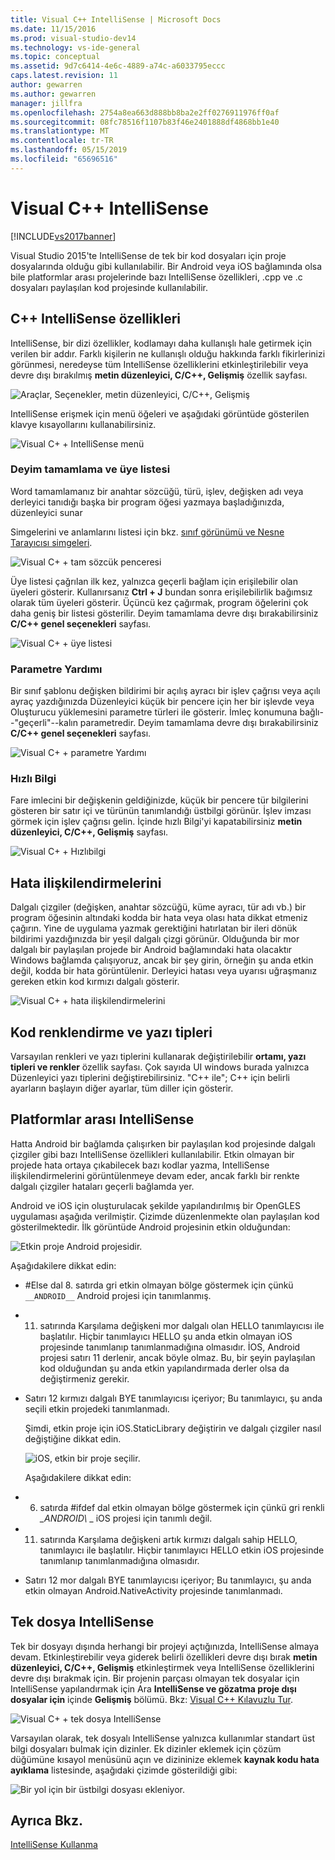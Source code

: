 ```yaml
---
title: Visual C++ IntelliSense | Microsoft Docs
ms.date: 11/15/2016
ms.prod: visual-studio-dev14
ms.technology: vs-ide-general
ms.topic: conceptual
ms.assetid: 9d7c6414-4e6c-4889-a74c-a6033795eccc
caps.latest.revision: 11
author: gewarren
ms.author: gewarren
manager: jillfra
ms.openlocfilehash: 2754a8ea663d888bb8ba2e2ff0276911976ff0af
ms.sourcegitcommit: 08fc78516f1107b83f46e2401888df4868bb1e40
ms.translationtype: MT
ms.contentlocale: tr-TR
ms.lasthandoff: 05/15/2019
ms.locfileid: "65696516"
---
```

# <a name="visual-c-intellisense"></a>Visual C++ IntelliSense
[!INCLUDE[vs2017banner](../includes/vs2017banner.md)]

Visual Studio 2015'te IntelliSense de tek bir kod dosyaları için proje dosyalarında olduğu gibi kullanılabilir. Bir Android veya iOS bağlamında olsa bile platformlar arası projelerinde bazı IntelliSense özellikleri, .cpp ve .c dosyaları paylaşılan kod projesinde kullanılabilir.  
  
## <a name="intellisense-features-in-c"></a>C++ IntelliSense özellikleri  
 IntelliSense, bir dizi özellikler, kodlamayı daha kullanışlı hale getirmek için verilen bir addır. Farklı kişilerin ne kullanışlı olduğu hakkında farklı fikirlerinizi görünmesi, neredeyse tüm IntelliSense özelliklerini etkinleştirilebilir veya devre dışı bırakılmış **metin düzenleyici, C/C++, Gelişmiş** özellik sayfası.  
  
 ![Araçlar, Seçenekler, metin düzenleyici, C&#47;C&#43;&#43;, Gelişmiş](../ide/media/sintellisensecpptoolsoptions.PNG "sIntelliSenseCppToolsOptions")  
  
 IntelliSense erişmek için menü öğeleri ve aşağıdaki görüntüde gösterilen klavye kısayollarını kullanabilirsiniz.  
  
 ![Visual C&#43; &#43; IntelliSense menü](../ide/media/vs2015-cpp-intellisense-menu.png "vs2015_cpp_intellisense_menu")  
  
### <a name="statement-completion-and-member-list"></a>Deyim tamamlama ve üye listesi  
 Word tamamlamanız bir anahtar sözcüğü, türü, işlev, değişken adı veya derleyici tanıdığı başka bir program öğesi yazmaya başladığınızda, düzenleyici sunar  
  
 Simgelerini ve anlamlarını listesi için bkz. [sınıf görünümü ve Nesne Tarayıcısı simgeleri](../ide/class-view-and-object-browser-icons.md).  
  
 ![Visual C&#43; &#43; tam sözcük penceresi](../ide/media/vs2015-cpp-complete-word.png "vs2015_cpp_complete_word")  
  
 Üye listesi çağrılan ilk kez, yalnızca geçerli bağlam için erişilebilir olan üyeleri gösterir. Kullanırsanız **Ctrl + J** bundan sonra erişilebilirlik bağımsız olarak tüm üyeleri gösterir. Üçüncü kez çağırmak, program öğelerini çok daha geniş bir listesi gösterilir. Deyim tamamlama devre dışı bırakabilirsiniz **C/C++ genel seçenekleri** sayfası.  
  
 ![Visual C&#43; &#43; üye listesi](../ide/media/vs2015-cpp-list-members.png "vs2015_cpp_list_members")  
  
### <a name="parameter-help"></a>Parametre Yardımı  
 Bir sınıf şablonu değişken bildirimi bir açılış ayracı bir işlev çağrısı veya açılı ayraç yazdığınızda Düzenleyici küçük bir pencere için her bir işlevde veya Oluşturucu yüklemesini parametre türleri ile gösterir. İmleç konumuna bağlı--"geçerli"--kalın parametredir. Deyim tamamlama devre dışı bırakabilirsiniz **C/C++ genel seçenekleri** sayfası.  
  
 ![Visual C&#43; &#43; parametre Yardımı](../ide/media/vs-2015-cpp-param-help.png "vs_2015_cpp_param_help")  
  
### <a name="quick-info"></a>Hızlı Bilgi  
 Fare imlecini bir değişkenin geldiğinizde, küçük bir pencere tür bilgilerini gösteren bir satır içi ve türünün tanımlandığı üstbilgi görünür. İşlev imzası görmek için işlev çağrısı gelin. İçinde hızlı Bilgi'yi kapatabilirsiniz **metin düzenleyici, C/C++, Gelişmiş** sayfası.  
  
 ![Visual C&#43; &#43; Hızlıbilgi](../ide/media/vs2015-cpp-quickinfo.png "vs2015_cpp_quickInfo")  
  
## <a name="error-squiggles"></a>Hata ilişkilendirmelerini  
 Dalgalı çizgiler (değişken, anahtar sözcüğü, küme ayracı, tür adı vb.) bir program öğesinin altındaki kodda bir hata veya olası hata dikkat etmeniz çağırın. Yine de uygulama yazmak gerektiğini hatırlatan bir ileri dönük bildirimi yazdığınızda bir yeşil dalgalı çizgi görünür. Olduğunda bir mor dalgalı bir paylaşılan projede bir Android bağlamındaki hata olacaktır Windows bağlamda çalışıyoruz, ancak bir şey girin, örneğin şu anda etkin değil, kodda bir hata görüntülenir. Derleyici hatası veya uyarısı uğraşmanız gereken etkin kod kırmızı dalgalı gösterir.  
  
 ![Visual C&#43; &#43; hata ilişkilendirmelerini](../ide/media/vs2015-cpp-error-quiggles.png "vs2015_cpp_error_quiggles")  
  
## <a name="code-colorization-and-fonts"></a>Kod renklendirme ve yazı tipleri  
 Varsayılan renkleri ve yazı tiplerini kullanarak değiştirilebilir **ortamı, yazı tipleri ve renkler** özellik sayfası. Çok sayıda UI windows burada yalnızca Düzenleyici yazı tiplerini değiştirebilirsiniz. "C++ ile"; C++ için belirli ayarların başlayın diğer ayarlar, tüm diller için gösterir.  
  
## <a name="cross-platform-intellisense"></a>Platformlar arası IntelliSense  
 Hatta Android bir bağlamda çalışırken bir paylaşılan kod projesinde dalgalı çizgiler gibi bazı IntelliSense özellikleri kullanılabilir. Etkin olmayan bir projede hata ortaya çıkabilecek bazı kodlar yazma, IntelliSense ilişkilendirmelerini görüntülenmeye devam eder, ancak farklı bir renkte dalgalı çizgiler hataları geçerli bağlamda yer.  
  
 Android ve iOS için oluşturulacak şekilde yapılandırılmış bir OpenGLES uygulaması aşağıda verilmiştir. Çizimde düzenlenmekte olan paylaşılan kod gösterilmektedir. İlk görüntüde Android projesinin etkin olduğundan:  
  
 ![Etkin proje Android projesidir. ](../ide/media/intellisensecppcrossplatform.png "IntelliSenseCppCrossPlatform")  
  
 Aşağıdakilere dikkat edin:  
  
- #Else dal 8. satırda gri etkin olmayan bölge göstermek için çünkü `__ANDROID__` Android projesi için tanımlanmış.  
  
- 11. satırında Karşılama değişkeni mor dalgalı olan HELLO tanımlayıcısı ile başlatılır. Hiçbir tanımlayıcı HELLO şu anda etkin olmayan iOS projesinde tanımlanıp tanımlanmadığına olmasıdır. İOS, Android projesi satırı 11 derlenir, ancak böyle olmaz. Bu, bir şeyin paylaşılan kod olduğundan şu anda etkin yapılandırmada derler olsa da değiştirmeniz gerekir.  
  
- Satırı 12 kırmızı dalgalı BYE tanımlayıcısı içeriyor; Bu tanımlayıcı, şu anda seçili etkin projedeki tanımlanmadı.  
  
  Şimdi, etkin proje için iOS.StaticLibrary değiştirin ve dalgalı çizgiler nasıl değiştiğine dikkat edin.  
  
  ![iOS, etkin bir proje seçilir. ](../ide/media/intellisensecppcrossplatform2.png "IntelliSenseCppCrossPlatform2")  
  
  Aşağıdakilere dikkat edin:  
  
- 6. satırda #ifdef dal etkin olmayan bölge göstermek için çünkü gri renkli *_ANDROID\\*  \_ iOS projesi için tanımlı değil.  
  
- 11. satırında Karşılama değişkeni artık kırmızı dalgalı sahip HELLO, tanımlayıcı ile başlatılır. Hiçbir tanımlayıcı HELLO etkin iOS projesinde tanımlanıp tanımlanmadığına olmasıdır.  
  
- Satırı 12 mor dalgalı BYE tanımlayıcısı içeriyor; Bu tanımlayıcı, şu anda etkin olmayan Android.NativeActivity projesinde tanımlanmadı.  
  
## <a name="single-file-intellisense"></a>Tek dosya IntelliSense  
 Tek bir dosyayı dışında herhangi bir projeyi açtığınızda, IntelliSense almaya devam. Etkinleştirebilir veya giderek belirli özellikleri devre dışı bırak **metin düzenleyici, C/C++, Gelişmiş** etkinleştirmek veya IntelliSense özelliklerini devre dışı bırakmak için. Bir projenin parçası olmayan tek dosyalar için IntelliSense yapılandırmak için Ara **IntelliSense ve gözatma proje dışı dosyalar için** içinde **Gelişmiş** bölümü. Bkz: [Visual C++ Kılavuzlu Tur](https://msdn.microsoft.com/499cb66f-7df1-45d6-8b6b-33d94fd1f17c).  
  
 ![Visual C&#43; &#43; tek dosya IntelliSense](../ide/media/vs2015-cpp-single-file-intellisense.png "vs2015_cpp_single_file_intellisense")  
  
 Varsayılan olarak, tek dosyalı IntelliSense yalnızca kullanımlar standart üst bilgi dosyaları bulmak için dizinler. Ek dizinler eklemek için çözüm düğümüne kısayol menüsünü açın ve dizininize eklemek **kaynak kodu hata ayıklama** listesinde, aşağıdaki çizimde gösterildiği gibi:  
  
 ![Bir yol için bir üstbilgi dosyası ekleniyor. ](../ide/media/intellisensedebugyourcode.jpg "IntelliSenseDebugYourCode")  
  
## <a name="see-also"></a>Ayrıca Bkz.  
 [IntelliSense Kullanma](../ide/using-intellisense.md)
